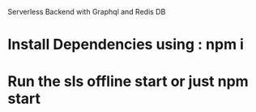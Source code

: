 Serverless Backend with Graphql and Redis DB

# Install Dependencies using : npm i
# Run the sls offline start or just npm start